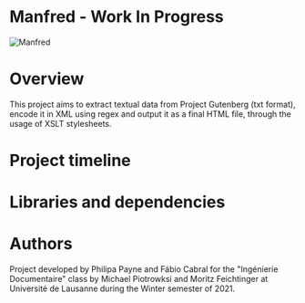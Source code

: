 # Manfred - Work In Progress

![Manfred](https://external-content.duckduckgo.com/iu/?u=https%3A%2F%2Fi.pinimg.com%2Foriginals%2F31%2F8f%2F7d%2F318f7d5cb95cf92e38fb7115d5ad5557.jpg&f=1&nofb=1)

# Overview
This project aims to extract textual data from Project Gutenberg (txt format), encode it in XML using regex and output it as a final HTML file, through the usage of XSLT stylesheets.

# Project timeline


# Libraries and dependencies


# Authors

Project developed by Philipa Payne and Fábio Cabral for the "Ingénierie Documentaire" class by Michael Piotrowksi and Moritz Feichtinger at Université de Lausanne during the Winter semester of 2021.

